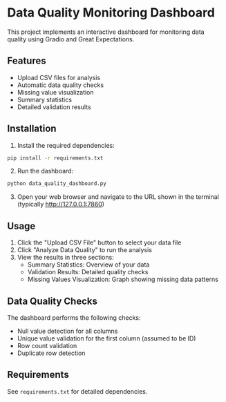 # Data Quality Monitoring Dashboard

This project implements an interactive dashboard for monitoring data quality using Gradio and Great Expectations.

## Features

- Upload CSV files for analysis
- Automatic data quality checks
- Missing value visualization
- Summary statistics
- Detailed validation results

## Installation

1. Install the required dependencies:
```bash
pip install -r requirements.txt
```

2. Run the dashboard:
```bash
python data_quality_dashboard.py
```

3. Open your web browser and navigate to the URL shown in the terminal (typically http://127.0.0.1:7860)

## Usage

1. Click the "Upload CSV File" button to select your data file
2. Click "Analyze Data Quality" to run the analysis
3. View the results in three sections:
   - Summary Statistics: Overview of your data
   - Validation Results: Detailed quality checks
   - Missing Values Visualization: Graph showing missing data patterns

## Data Quality Checks

The dashboard performs the following checks:
- Null value detection for all columns
- Unique value validation for the first column (assumed to be ID)
- Row count validation
- Duplicate row detection

## Requirements

See `requirements.txt` for detailed dependencies. 